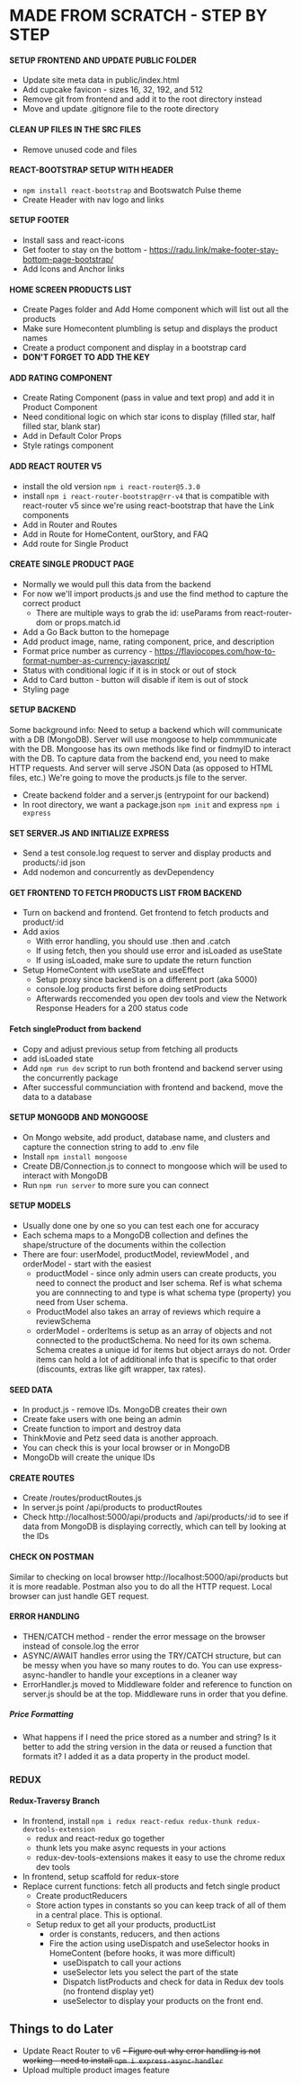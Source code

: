 # MADE FROM SCRATCH - STEP BY STEP

#### SETUP FRONTEND AND UPDATE PUBLIC FOLDER

- Update site meta data in public/index.html
- Add cupcake favicon - sizes 16, 32, 192, and 512
- Remove git from frontend and add it to the root directory instead
- Move and update .gitignore file to the roote directory

#### CLEAN UP FILES IN THE SRC FILES

- Remove unused code and files

#### REACT-BOOTSTRAP SETUP WITH HEADER

- `npm install react-bootstrap` and Bootswatch Pulse theme
- Create Header with nav logo and links

#### SETUP FOOTER

- Install sass and react-icons
- Get footer to stay on the bottom - https://radu.link/make-footer-stay-bottom-page-bootstrap/
- Add Icons and Anchor links

#### HOME SCREEN PRODUCTS LIST

- Create Pages folder and Add Home component which will list out all the products
- Make sure Homecontent plumbling is setup and displays the product names
- Create a product component and display in a bootstrap card
- **DON'T FORGET TO ADD THE KEY**

#### ADD RATING COMPONENT

- Create Rating Component (pass in value and text prop) and add it in Product Component
- Need conditional logic on which star icons to display (filled star, half filled star, blank star)
- Add in Default Color Props
- Style ratings component

#### ADD REACT ROUTER V5

- install the old version `npm i react-router@5.3.0`
- install `npm i react-router-bootstrap@rr-v4` that is compatible with react-router v5 since we're using react-bootstrap that have the Link components
- Add in Router and Routes
- Add in Route for HomeContent, ourStory, and FAQ
- Add route for Single Product

#### CREATE SINGLE PRODUCT PAGE

- Normally we would pull this data from the backend
- For now we'll import products.js and use the find method to capture the correct product
  - There are multiple ways to grab the id: useParams from react-router-dom or props.match.id
- Add a Go Back button to the homepage
- Add product image, name, rating component, price, and description
- Format price number as currency - https://flaviocopes.com/how-to-format-number-as-currency-javascript/
- Status with conditional logic if it is in stock or out of stock
- Add to Card button - button will disable if item is out of stock
- Styling page

#### SETUP BACKEND

Some background info: Need to setup a backend which will communicate with a DB (MongoDB). Server will use mongoose to help commmunicate with the DB. Mongoose has its own methods like find or findmyID to interact with the DB. To capture data from the backend end, you need to make HTTP requests. And server will serve JSON Data (as opposed to HTML files, etc.) We're going to move the products.js file to the server.

- Create backend folder and a server.js (entrypoint for our backend)
- In root directory, we want a package.json `npm init` and express `npm i express`

#### SET SERVER.JS AND INITIALIZE EXPRESS

- Send a test console.log request to server and display products and products/:id json
- Add nodemon and concurrently as devDependency

#### GET FRONTEND TO FETCH PRODUCTS LIST FROM BACKEND

- Turn on backend and frontend. Get frontend to fetch products and product/:id
- Add axios
  - With error handling, you should use .then and .catch
  - If using fetch, then you should use error and isLoaded as useState
  - If using isLoaded, make sure to update the return function
- Setup HomeContent with useState and useEffect
  - Setup proxy since backend is on a different port (aka 5000)
  - console.log products first before doing setProducts
  - Afterwards reccomended you open dev tools and view the Network Response Headers for a 200 status code

#### Fetch singleProduct from backend

- Copy and adjust previous setup from fetching all products
- add isLoaded state
- Add `npm run dev` script to run both frontend and backend server using the concurrently package
- After successful communciation with frontend and backend, move the data to a database

#### SETUP MONGODB AND MONGOOSE

- On Mongo website, add product, database name, and clusters and capture the connection string to add to .env file
- Install `npm install mongoose`
- Create DB/Connection.js to connect to mongoose which will be used to interact with MongoDB
- Run `npm run server` to more sure you can connect

#### SETUP MODELS

- Usually done one by one so you can test each one for accuracy
- Each schema maps to a MongoDB collection and defines the shape/structure of the documents within the collection
- There are four: userModel, productModel, reviewModel , and orderModel - start with the easiest
  - productModel - since only admin users can create products, you need to connect the product and Iser schema. Ref is what schema you are connnecting to and type is what schema type (property) you need from User schema.
  - ProductModel also takes an array of reviews which require a reviewSchema
  - orderModel - orderItems is setup as an array of objects and not connected to the productSchema. No need for its own schema. Schema creates a unique id for items but object arrays do not. Order items can hold a lot of additional info that is specific to that order (discounts, extras like gift wrapper, tax rates).

#### SEED DATA

- In product.js - remove IDs. MongoDB creates their own
- Create fake users with one being an admin
- Create function to import and destroy data
- ThinkMovie and Petz seed data is another approach.
- You can check this is your local browser or in MongoDB
- MongoDb will create the unique IDs

#### CREATE ROUTES

- Create /routes/productRoutes.js
- In server.js point /api/products to productRoutes
- Check http://localhost:5000/api/products and /api/products/:id to see if data from MongoDB is displaying correctly, which can tell by looking at the IDs

#### CHECK ON POSTMAN

Similar to checking on local browser http://localhost:5000/api/products but it is more readable. Postman also you to do all the HTTP request. Local browser can just handle GET request.

#### ERROR HANDLING

- THEN/CATCH method - render the error message on the browser instead of console.log the error
- ASYNC/AWAIT handles error using the TRY/CATCH structure, but can be messy when you have so many routes to do. You can use express-async-handler to handle your exceptions in a cleaner way
- ErrorHandler.js moved to Middleware folder and reference to function on server.js should be at the top. Middleware runs in order that you define.

##### Price Formatting

- What happens if I need the price stored as a number and string? Is it better to add the string version in the data or reused a function that formats it? I added it as a data property in the product model.

### REDUX

#### Redux-Traversy Branch

- In frontend, install `npm i redux react-redux redux-thunk redux-devtools-extension`
  - redux and react-redux go together
  - thunk lets you make async requests in your actions
  - redux-dev-tools-extensions makes it easy to use the chrome redux dev tools
- In frontend, setup scaffold for redux-store
- Replace current functions: fetch all products and fetch single product
  - Create productReducers
  - Store action types in constants so you can keep track of all of them in a central place. This is optional.
  - Setup redux to get all your products, productList
    - order is constants, reducers, and then actions
    - Fire the action using useDispatch and useSelector hooks in HomeContent (before hooks, it was more difficult)
      - useDispatch to call your actions
      - useSelector lets you select the part of the state
      - Dispatch listProducts and check for data in Redux dev tools (no frontend display yet)
      - useSelector to display your products on the front end.

## Things to do Later

- Update React Router to v6
  ~~- Figure out why error handling is not working - need to install `npm i express-async-handler`~~
- Upload multiple product images feature

